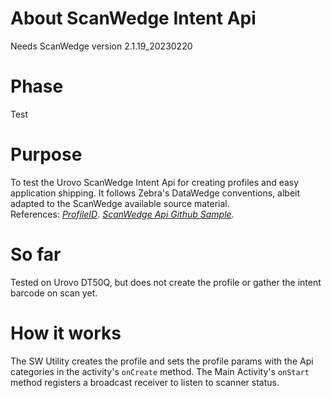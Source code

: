# About ScanWedge Intent Api
Needs ScanWedge version 2.1.19_20230220

# Phase
Test

# Purpose
To test the Urovo ScanWedge Intent Api for creating profiles and easy application shipping.  It follows Zebra's DataWedge conventions, albeit adapted to the ScanWedge available source material.<br>
References:  *[ProfileID](https://en.urovo.com/developer/android/device/scanner/configuration/PropertyID.html#USPS_4STATE_ENABLE)*.
*[ScanWedge Api Github Sample](https://github.com/urovosamples/ScanWedgeAPIsSample/blob/main/src/main/java/com/ubx/scanwedge/intentapi/MainActivity.java)*.

# So far
Tested on Urovo DT50Q, but does not create the profile or gather the intent barcode on scan yet.

# How it works
The SW Utility creates the profile and sets the profile params with the Api categories in the activity's `onCreate` method.  The Main Activity's `onStart` method registers a broadcast receiver to listen to scanner status.
